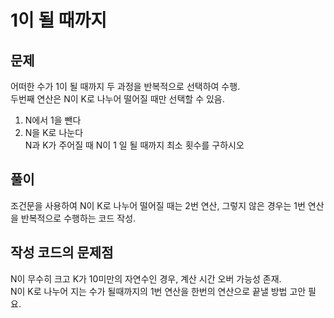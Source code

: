 1이 될 때까지
====

문제
----
어떠한 수가 1이 될 때까지 두 과정을 반복적으로 선택하여 수행.  
두번째 연산은 N이 K로 나누어 떨어질 때만 선택할 수 있음.  
1. N에서 1을 뺀다  
2. N을 K로 나눈다  
N과 K가 주어질 때 N이 1 일 될 때까지 최소 횟수를 구하시오  

풀이
----
조건문을 사용하여 N이 K로 나누어 떨어질 때는 2번 연산, 그렇지 않은 경우는 1번 연산을 반복적으로 수행하는 코드 작성.  

작성 코드의 문제점
-----
N이 무수히 크고 K가 10미만의 자연수인 경우, 계산 시간 오버 가능성 존재.  
N이 K로 나누어 지는 수가 될때까지의 1번 연산을 한번의 연산으로 끝낼 방법 고안 필요.  